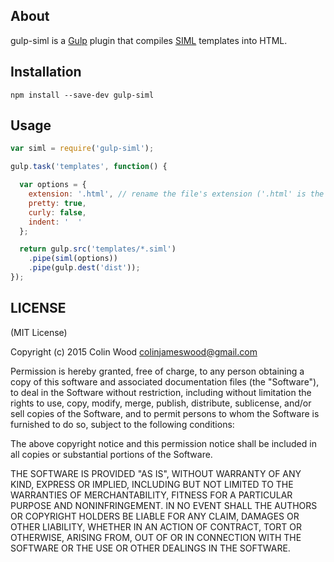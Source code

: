 ## About

gulp-siml is a [Gulp](https://github.com/gulpjs/gulp) plugin that compiles [SIML](https://github.com/padolsey/SIML) templates into HTML.

## Installation

`npm install --save-dev gulp-siml`

## Usage

```js
var siml = require('gulp-siml');

gulp.task('templates', function() {

  var options = {
    extension: '.html', // rename the file's extension ('.html' is the default)
    pretty: true,
    curly: false,
    indent: '  '
  };

  return gulp.src('templates/*.siml')
    .pipe(siml(options))
    .pipe(gulp.dest('dist'));
});
```

## LICENSE

(MIT License)

Copyright (c) 2015 Colin Wood <colinjameswood@gmail.com>

Permission is hereby granted, free of charge, to any person obtaining
a copy of this software and associated documentation files (the
"Software"), to deal in the Software without restriction, including
without limitation the rights to use, copy, modify, merge, publish,
distribute, sublicense, and/or sell copies of the Software, and to
permit persons to whom the Software is furnished to do so, subject to
the following conditions:

The above copyright notice and this permission notice shall be
included in all copies or substantial portions of the Software.

THE SOFTWARE IS PROVIDED "AS IS", WITHOUT WARRANTY OF ANY KIND,
EXPRESS OR IMPLIED, INCLUDING BUT NOT LIMITED TO THE WARRANTIES OF
MERCHANTABILITY, FITNESS FOR A PARTICULAR PURPOSE AND
NONINFRINGEMENT. IN NO EVENT SHALL THE AUTHORS OR COPYRIGHT HOLDERS BE
LIABLE FOR ANY CLAIM, DAMAGES OR OTHER LIABILITY, WHETHER IN AN ACTION
OF CONTRACT, TORT OR OTHERWISE, ARISING FROM, OUT OF OR IN CONNECTION
WITH THE SOFTWARE OR THE USE OR OTHER DEALINGS IN THE SOFTWARE.
